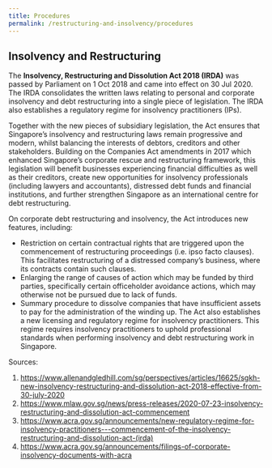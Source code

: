 ```yaml
---
title: Procedures
permalink: /restructuring-and-insolvency/procedures
---
```



## Insolvency and Restructuring

The **Insolvency, Restructuring and Dissolution Act 2018 (IRDA)** was passed by Parliament on 1 Oct 2018 and came into effect on 30 Jul 2020.  The IRDA consolidates the written laws relating to personal and corporate insolvency and debt restructuring into a single piece of legislation.  The IRDA also establishes a regulatory regime for insolvency practitioners (IPs).

Together with the new pieces of subsidiary legislation, the Act ensures that Singapore’s insolvency and restructuring laws remain progressive and modern, whilst balancing the interests of debtors, creditors and other stakeholders. Building on the Companies Act amendments in 2017 which enhanced Singapore’s corporate rescue and restructuring framework, this legislation will benefit businesses experiencing financial difficulties as well as their creditors, create new opportunities for insolvency professionals (including lawyers and accountants), distressed debt funds and financial institutions, and further strengthen Singapore as an international centre for debt restructuring.

On corporate debt restructuring and insolvency, the Act introduces new features, including:

-	Restriction on certain contractual rights that are triggered upon the commencement of restructuring proceedings (i.e. ipso facto clauses). This facilitates restructuring of a distressed company’s business, where its contracts contain such clauses.
-	Enlarging the range of causes of action which may be funded by third parties, specifically certain officeholder avoidance actions, which may otherwise not be pursued due to lack of funds.
-	Summary procedure to dissolve companies that have insufficient assets to pay for the administration of the winding up.
The Act also establishes a new licensing and regulatory regime for insolvency practitioners. This regime requires insolvency practitioners to uphold professional standards when performing insolvency and debt restructuring work in Singapore.

Sources:
1.	https://www.allenandgledhill.com/sg/perspectives/articles/16625/sgkh-new-insolvency-restructuring-and-dissolution-act-2018-effective-from-30-july-2020
2.	https://www.mlaw.gov.sg/news/press-releases/2020-07-23-insolvency-restructuring-and-dissolution-act-commencement
3.	https://www.acra.gov.sg/announcements/new-regulatory-regime-for-insolvency-practitioners---commencement-of-the-insolvency-restructuring-and-dissolution-act-(irda)
4.	https://www.acra.gov.sg/announcements/filings-of-corporate-insolvency-documents-with-acra

